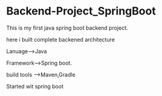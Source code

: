 # Backend-Project_SpringBoot
This is my first java spring boot backend project.

here i built complete backened architecture

Lanuage-->Java

Framework-->Spring boot.

build tools -->Maven,Gradle

Started wit spring boot
